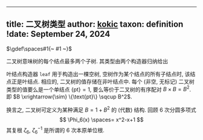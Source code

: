 
---
title: 二叉树类型
author: [kokic](/kokic.md)
taxon: definition
!date: September 24, 2024
---

$\gdef\spaces#1{~ #1 ~}$

二叉树意味树的每个结点最多两个子树. 其类型由两个构造器归纳给出

[](/data-structure/tree-def.typ#:code)

叶结点构造器 `leaf` 用于构造出一棵空树, 空树作为某个结点的所有子结点时, 该结点正是叶结点. 相应的, 二叉树的值存储在非叶结点中. 每个 (非空, 无标记) 二叉树类型的值要么是一个单结点 $\{\text{pt}\} = 1$, 要么等价于二叉树的有序配对 $B \times B = B^2$. 即 $B \xrightarrow{\sim} \{\text{pt}\} \sqcup B^2$. 

[](/data-structure/binary-tree.typ#:block)

换言之, 二叉树可定义为某种满足 $B=1+B^2$ 的 (代数) 结构. 回顾 $6$ 次分圆多项式 $$ \Phi_6(x) \spaces= x^2-x+1 $$ 其复根 $\zeta_6$, $\zeta^{-1}_6$ 是所谓的 $6$ 次本原单位根. 
